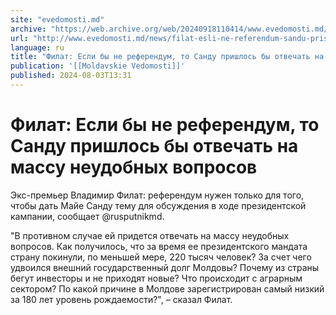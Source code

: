 ```yaml
---
site: "evedomosti.md"
archive: "https://web.archive.org/web/20240918110414/www.evedomosti.md/news/filat-esli-ne-referendum-sandu-prishlos-otvechat-na-massu-ne"
url: "http://www.evedomosti.md/news/filat-esli-ne-referendum-sandu-prishlos-otvechat-na-massu-ne"
language: ru
title: "Филат: Если бы не референдум, то Санду пришлось бы отвечать на массу неудобных вопросов"
publication: '[[Moldavskie Vedomosti]]'
published: 2024-08-03T13:31
---
```


# Филат: Если бы не референдум, то Санду пришлось бы отвечать на массу неудобных вопросов

Экс-премьер Владимир Филат: референдум нужен только для того, чтобы дать Майе Санду тему для обсуждения в ходе президентской кампании, сообщает @rusputnikmd.

"В противном случае ей придется отвечать на массу неудобных вопросов. Как получилось, что за время ее президентского мандата страну покинули, по меньшей мере, 220 тысяч человек? За счет чего удвоился внешний государственный долг Молдовы? Почему из страны бегут инвесторы и не приходят новые? Что происходит с аграрным сектором? По какой причине в Молдове зарегистрирован самый низкий за 180 лет уровень рождаемости?", – сказал Филат.